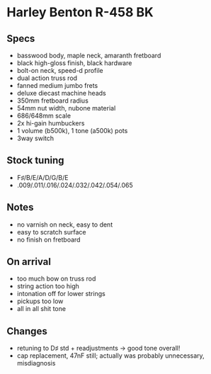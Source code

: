 # Harley Benton R-458 BK

## Specs
- basswood body, maple neck, amaranth fretboard
- black high-gloss finish, black hardware
- bolt-on neck, speed-d profile
- dual action truss rod
- fanned medium jumbo frets
- deluxe diecast machine heads
- 350mm fretboard radius
- 54mm nut width, nubone material
- 686/648mm scale
- 2x hi-gain humbuckers
- 1 volume (b500k), 1 tone (a500k) pots
- 3way switch

## Stock tuning
- F♯/B/E/A/D/G/B/E
- .009/.011/.016/.024/.032/.042/.054/.065

## Notes
- no varnish on neck, easy to dent
- easy to scratch surface
- no finish on fretboard

## On arrival
- too much bow on truss rod
- string action too high
- intonation off for lower strings
- pickups too low
- all in all shit tone

## Changes
- retuning to D♯ std + readjustments → good tone overall!
- cap replacement, 47nF still;
actually was probably unnecessary, misdiagnosis
